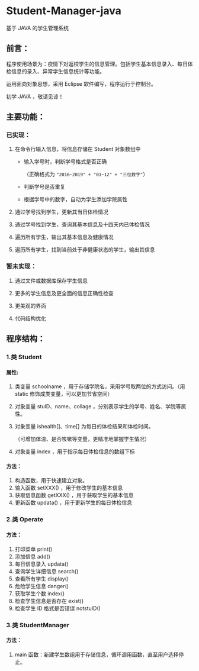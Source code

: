 # Student-Manager-java
基于 JAVA 的学生管理系统 

## 前言：

程序使用场景为：疫情下对返校学生的信息管理。包括学生基本信息录入、每日体检信息的录入、异常学生信息统计等功能。

运用面向对象思想，采用 Eclipse 软件编写，程序运行于控制台。

初学 JAVA ，敬请见谅！

## 主要功能：

### 已实现：

1. 在命令行输入信息，将信息存储在 Student 对象数组中

   * 输入学号时，判断学号格式是否正确

     （正确格式为 `"2016~2019" + "01~12" + "三位数字"`）

   * 判断学号是否重复

   * 根据学号中的数字，自动为学生添加学院属性

2. 通过学号找到学生，更新其当日体检情况

3. 通过学号找到学生，查询其基本信息及十四天内已体检情况

4. 遍历所有学生，输出其基本信息及健康情况

5. 遍历所有学生，找到当前处于非健康状态的学生，输出其信息

### 暂未实现：

1. 通过文件或数据库保存学生信息

2. 更多的学生信息及更全面的信息正确性检查

3. 更美观的界面

4. 代码结构优化




## 程序结构：

### 1.类 Student

#### 属性:

1. 类变量 schoolname ，用于存储学院名，采用学号取两位的方式访问。（用 static 修饰成类变量，可以更加节省空间）

2. 对象变量 stuID、name、collage ，分别表示学生的学号、姓名、学院等属性。

3. 对象变量 ishealth[]、time[] 为每日的体检结果和体检时间。

   （可增加体温、是否咳嗽等变量，更精准地掌握学生情况）

4. 对象变量 index ，用于指示每日体检信息的数组下标

#### 方法：

1. 构造函数，用于快速建立对象。
2. 输入函数 setXXX() ，用于修改学生的基本信息
3. 获取信息函数 getXXX() ，用于获取学生的基本信息
4. 更新函数 updata() ，用于更新学生的每日体检信息



### 2.类 Operate

#### 方法：

1. 打印菜单 print()
2. 添加信息 add()
3. 每日信息录入 updata()
4. 查询学生详细信息 search()
5. 查看所有学生 display()
6. 危险学生信息 danger()
7. 获取学生个数 index()
8. 检查学生信息是否存在 exist()
9. 检查学生 ID 格式是否错误 notstuID()



### 3.类 StudentManager

#### 方法：

1. main 函数：新建学生数组用于存储信息，循环调用函数，直至用户选择停止。



 